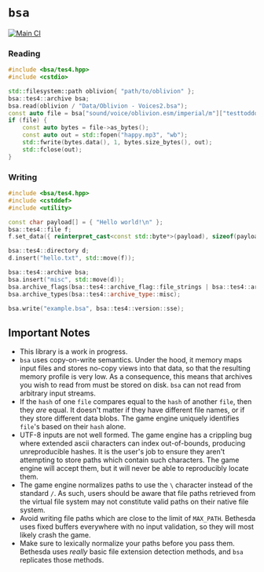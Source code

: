 # `bsa`
[![Main CI](https://github.com/Ryan-rsm-McKenzie/bsa/actions/workflows/main_ci.yml/badge.svg)](https://github.com/Ryan-rsm-McKenzie/bsa/actions/workflows/main_ci.yml)

### Reading
```cpp
#include <bsa/tes4.hpp>
#include <cstdio>

std::filesystem::path oblivion{ "path/to/oblivion" };
bsa::tes4::archive bsa;
bsa.read(oblivion / "Data/Oblivion - Voices2.bsa");
const auto file = bsa["sound/voice/oblivion.esm/imperial/m"]["testtoddquest_testtoddhappy_00027fa2_1.mp3"];
if (file) {
	const auto bytes = file->as_bytes();
	const auto out = std::fopen("happy.mp3", "wb");
	std::fwrite(bytes.data(), 1, bytes.size_bytes(), out);
	std::fclose(out);
}
```

### Writing
```cpp
#include <bsa/tes4.hpp>
#include <cstddef>
#include <utility>

const char payload[] = { "Hello world!\n" };
bsa::tes4::file f;
f.set_data({ reinterpret_cast<const std::byte*>(payload), sizeof(payload) - 1 });

bsa::tes4::directory d;
d.insert("hello.txt", std::move(f));

bsa::tes4::archive bsa;
bsa.insert("misc", std::move(d));
bsa.archive_flags(bsa::tes4::archive_flag::file_strings | bsa::tes4::archive_flag::directory_strings);
bsa.archive_types(bsa::tes4::archive_type::misc);

bsa.write("example.bsa", bsa::tes4::version::sse);
```

## Important Notes

- This library is a work in progress.
- `bsa` uses copy-on-write semantics. Under the hood, it memory maps input files and stores no-copy views into that data, so that the resulting memory profile is very low. As a consequence, this means that archives you wish to read from must be stored on disk. `bsa` can not read from arbitrary input streams.
- If the `hash` of one `file` compares equal to the `hash` of another `file`, then they _are_ equal. It doesn't matter if they have different file names, or if they store different data blobs. The game engine uniquely identifies `file`'s based on their `hash` alone.
- UTF-8 inputs are not well formed. The game engine has a crippling bug where extended ascii characters can index out-of-bounds, producing unreproducible hashes. It is the user's job to ensure they aren't attempting to store paths which contain such characters. The game engine will accept them, but it will never be able to reproducibly locate them.
- The game engine normalizes paths to use the `\` character instead of the standard `/`. As such, users should be aware that file paths retrieved from the virtual file system may not constitute valid paths on their native file system.
- Avoid writing file paths which are close to the limit of `MAX_PATH`. Bethesda uses fixed buffers everywhere with no input validation, so they will most likely crash the game.
- Make sure to lexically normalize your paths before you pass them. Bethesda uses *really* basic file extension detection methods, and `bsa` replicates those methods.
